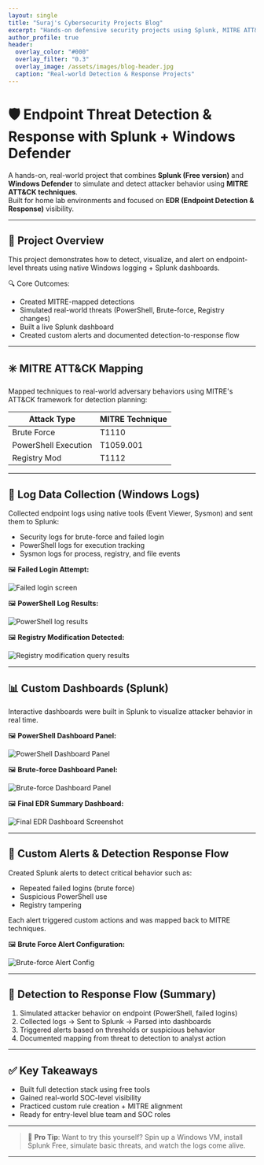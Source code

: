 ```yaml
---
layout: single
title: "Suraj's Cybersecurity Projects Blog"
excerpt: "Hands-on defensive security projects using Splunk, MITRE ATT&CK, and more."
author_profile: true
header:
  overlay_color: "#000"
  overlay_filter: "0.3"
  overlay_image: /assets/images/blog-header.jpg
  caption: "Real-world Detection & Response Projects"
---
```


# 🛡️ Endpoint Threat Detection & Response with Splunk + Windows Defender

A hands-on, real-world project that combines **Splunk (Free version)** and **Windows Defender** to simulate and detect attacker behavior using **MITRE ATT&CK techniques**.  
Built for home lab environments and focused on **EDR (Endpoint Detection & Response)** visibility.

---

## 🧠 Project Overview

This project demonstrates how to detect, visualize, and alert on endpoint-level threats using native Windows logging + Splunk dashboards.

🔍 Core Outcomes:

- Created MITRE-mapped detections  
- Simulated real-world threats (PowerShell, Brute-force, Registry changes)  
- Built a live Splunk dashboard  
- Created custom alerts and documented detection-to-response flow  

---

## ✳️ MITRE ATT&CK Mapping

Mapped techniques to real-world adversary behaviors using MITRE's ATT&CK framework for detection planning:

| Attack Type          | MITRE Technique         |
|----------------------|-------------------------|
| Brute Force          | T1110                   |
| PowerShell Execution | T1059.001               |
| Registry Mod         | T1112                   |

---

## 📜 Log Data Collection (Windows Logs)

Collected endpoint logs using native tools (Event Viewer, Sysmon) and sent them to Splunk:

- Security logs for brute-force and failed login
- PowerShell logs for execution tracking
- Sysmon logs for process, registry, and file events

🖼️ **Failed Login Attempt:**

![Failed login screen](/images/failed-login.png)

🖼️ **PowerShell Log Results:**

![PowerShell log results](/images/powershell-log-results.png)

🖼️ **Registry Modification Detected:**

![Registry modification query results](/images/registry-modification-query.png)

---

## 📊 Custom Dashboards (Splunk)

Interactive dashboards were built in Splunk to visualize attacker behavior in real time.

🖼️ **PowerShell Dashboard Panel:**

![PowerShell Dashboard Panel](/images/powershell-dashboard.png)

🖼️ **Brute-force Dashboard Panel:**

![Brute-force Dashboard Panel](/images/brute-force-dashboard.png)

🖼️ **Final EDR Summary Dashboard:**

![Final EDR Dashboard Screenshot](/images/final-edr-dashboard.png)

---

## 🚨 Custom Alerts & Detection Response Flow

Created Splunk alerts to detect critical behavior such as:

- Repeated failed logins (brute force)  
- Suspicious PowerShell use  
- Registry tampering

Each alert triggered custom actions and was mapped back to MITRE techniques.

🖼️ **Brute Force Alert Configuration:**

![Brute-force Alert Config](/images/brute-force-alert-config.png)

---

## 🔁 Detection to Response Flow (Summary)

1. Simulated attacker behavior on endpoint (PowerShell, failed logins)  
2. Collected logs → Sent to Splunk → Parsed into dashboards  
3. Triggered alerts based on thresholds or suspicious behavior  
4. Documented mapping from threat to detection to analyst action

---

## ✅ Key Takeaways

- Built full detection stack using free tools  
- Gained real-world SOC-level visibility  
- Practiced custom rule creation + MITRE alignment  
- Ready for entry-level blue team and SOC roles

---

> 🧠 **Pro Tip**: Want to try this yourself? Spin up a Windows VM, install Splunk Free, simulate basic threats, and watch the logs come alive.

---


